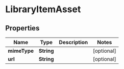 
# LibraryItemAsset

## Properties
Name | Type | Description | Notes
------------ | ------------- | ------------- | -------------
**mimeType** | **String** |  |  [optional]
**url** | **String** |  |  [optional]



